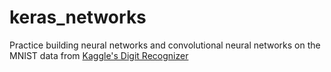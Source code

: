 # keras_networks
Practice building neural networks and convolutional neural networks on the MNIST data from [Kaggle's Digit Recognizer](https://www.kaggle.com/c/digit-recognizer)
